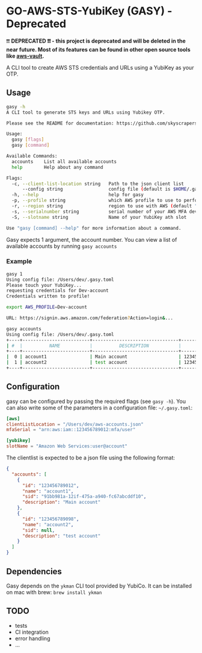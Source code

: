 # GO-AWS-STS-YubiKey (GASY) - Deprecated

:exclamation::exclamation: **DEPRECATED :exclamation::exclamation: - this project is deprecated and will be deleted in the near future. Most of its features can be found in other open source tools like [aws-vault](https://github.com/99designs/aws-vault).**

A CLI tool to create AWS STS credentials and URLs using a YubiKey as your OTP.

## Usage

```bash
gasy -h
A CLI tool to generate STS keys and URLs using Yubikey OTP.

Please see the README for documentation: https://github.com/skyscrapers/gasy

Usage:
  gasy [flags]
  gasy [command]

Available Commands:
  accounts    List all available accounts
  help        Help about any command

Flags:
  -c, --client-list-location string   Path to the json client list
      --config string                 config file (default is $HOME/.gasy.toml)
  -h, --help                          help for gasy
  -p, --profile string                which AWS profile to use to perform the login (default "default")
  -r, --region string                 region to use with AWS (default "eu-west-1")
  -s, --serialnumber string           serial number of your AWS MFA device
  -S, --slotname string               Name of your YubiKey ath slot

Use "gasy [command] --help" for more information about a command.
```

Gasy expects 1 argument, the account number. You can view a list of available accounts by running `gasy accounts`

### Example

```bash
gasy 1
Using config file: /Users/dev/.gasy.toml
Please touch your YubiKey...
requesting credentials for Dev-account
Credentials written to profile!

export AWS_PROFILE=Dev-account

URL: https://signin.aws.amazon.com/federation?Action=login&...
```

```bash
gasy accounts
Using config file: /Users/dev/.gasy.toml
+----+-------------------------+--------------------------------+--------------+
| #  |          NAME           |          DESCRIPTION           |      ID      |
+----+-------------------------+--------------------------------+--------------+
|  0 | account1                | Main account                   | 123456789012 |
|  1 | account2                | test account                   | 123456789098 |
+----+-------------------------+--------------------------------+--------------+
```

## Configuration

gasy can be configured by passing the required flags (see `gasy -h`).
You can also write some of the parameters in a configuration file:
`~/.gasy.toml`:

```toml
[aws]
clientListLocation = "/Users/dev/aws-accounts.json"
mfaSerial = "arn:aws:iam::123456789012:mfa/user"

[yubikey]
slotName = "Amazon Web Services:user@account"
```

The clientlist is expected to be a json file using the following format:

```json
{
  "accounts": [
    {
      "id": "123456789012",
      "name": "account1",
      "sid": "91bb981a-12if-475a-a940-fc67abcddf10",
      "description": "Main account"
    },
    {
      "id": "123456789098",
      "name": "account2",
      "sid": null,
      "description": "test account"
    }
  ]
}

```

## Dependencies

Gasy depends on the `ykman` CLI tool provided by YubiCo.
It can be installed on mac with brew: `brew install ykman`

## TODO

- tests
- CI integration
- error handling
- ...
